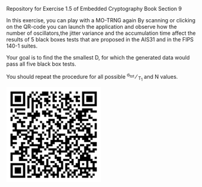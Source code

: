 Repository for Exercise 1.5 of Embedded Cryptography Book Section 9

In this exercise, you can play with a MO-TRNG again
By scanning or clicking on the QR-code you can launch the application and observe how the number of oscillators,the jitter variance and the accumulation time affect the results of 5 black boxes tests that are proposed in the AIS31 and in the FIPS 140-1 suites.

Your goal is to find the the smallest D, for which the generated data would pass all five black box tests.
<p>You should repeat the procedure for all possible <sup>&#x3C3<sub>tot</sub></sup> &#8260 <sub>T<sub>1</sub></sub> and 	N values.</p>





<p><a href="https://mybinder.org/v2/gh/patrickhaddadteaching/TRNG_ex5/main?urlpath=voila%2Frender%2FTRNG_ex5_nb.ipynb" target="_blank" rel="noopener noreferrer">  <img src="ex5.png" width="50%" height="50%"></a></p>
